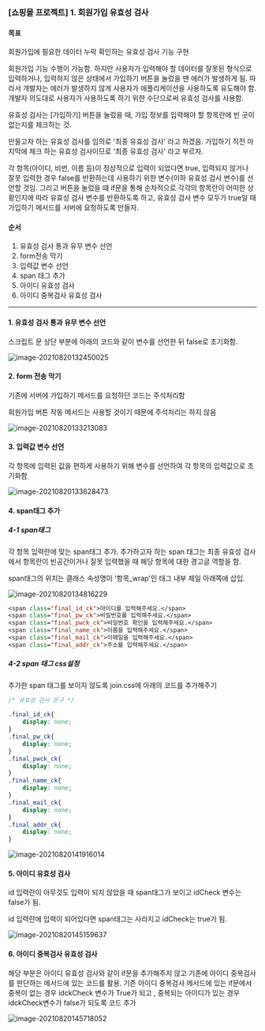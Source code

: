 ### [쇼핑몰 프로젝트] 1. 회원가입 유효성 검사

#### 목표

회원가입에 필요한 데이터 누락 확인하는 유효성 검사 기능 구현

회원가입 기능 수행이 가능함. 하지만 사용자가 입력해야 할 데이터를 잘못된 형식으로 입력하거나, 입력하지 않은 상태에서 가입하기 버튼을 눌렀을 땐 에러가 발생하게 됨. 따라서 개발자는 에러가 발생하지 않게 사용자가 애플리케이션을 사용하도록 유도해야 함. 개발자 의도대로 사용자가 사용하도록 하기 위한 수단으로써 유효성 검사를 사용함. 

유효성 검사는 [가입하기] 버튼을 눌렀을 때, 가입 정보를 입력해야 할 항목란에 빈 곳이 없는지를 체크하는 것.

만들고자 하는 유효성 검사를 임의로 '최종 유효성 검사' 라고 하겠음. 가입하기 직전 마지막에 체크 하는 유효성 검사이므로 '최종 유효성 검사' 라고 부르자.

각 항목(아이디, 비번, 이름 등)이 정상적으로 입력이 되었다면 true, 입력되지 않거나 잘못 입력한 경우 false를 반환하는데 사용하기 위한 변수(이하 유효성 검사 변수)를 선언할 것임. 그리고 버튼을 눌렀을 떄 if문을 통해 순차적으로 각각의 항목란이 어떠한 상황인지에 따라 유효성 검사 변수를 반환하도록 하고, 유효성 검사 변수 모두가 true일 때 가입하기 메서드를 서버에 요청하도록 만들자. 

#### 순서

1. 유효성 검사 통과 유무 변수 선언
2. form전송 막기
3. 입력값 변수 선언
4. span 태그 추가
5. 아이디 유효성 검사 
6. 아이디 중복검사 유효성 검사 

---

#### 1. 유효성 검사 통과 유무 변수 선언

스크립트 문 상단 부분에 아래의 코드와 같이 변수를 선언한 뒤 false로 초기화함. 

![image-20210820132450025](C:\Users\user\AppData\Roaming\Typora\typora-user-images\image-20210820132450025.png)



#### 2. form 전송 막기

기존에 서버에 가입하기 메서드를 요청하던 코드는 주석처리함

 회원가입 버튼 작동 메서드는 사용할 것이기 때문에 주석처리는 하지 않음

![image-20210820133213083](C:\Users\user\AppData\Roaming\Typora\typora-user-images\image-20210820133213083.png)



#### 3. 입력값 변수 선언 

각 항목에 입력된 값을 편하게 사용하기 위해 변수를 선언하여 각 항목의 입력값으로 초기화함

![image-20210820133628473](C:\Users\user\AppData\Roaming\Typora\typora-user-images\image-20210820133628473.png)



#### 4. span태그 추가

##### 4-1 span태그

각 항목 입력란에 맞는 span태그 추가. 추가하고자 하는 span 태그는 최종 유효성 검사에서 항목란이 빈공간이거나 잘못 입력했을 때 해당 항목에 대한 경고글 역할을 함.

span태그의 위치는 클래스 속성명이 '항목_wrap'인 태그 내부 제일 아래쪽에 삽입.

![image-20210820134816229](C:\Users\user\AppData\Roaming\Typora\typora-user-images\image-20210820134816229.png)

```jsp
<span class="final_id_ck">아이디를 입력해주세요.</span>
<span class="final_pw_ck">비밀번호를 입력해주세요.</span>
<span class="final_pwck_ck">비밀번호 확인을 입력해주세요.</span>
<span class="final_name_ck">이름을 입력해주세요.</span>
<span class="final_mail_ck">이메일을 입력해주세요.</span>
<span class="final_addr_ck">주소를 입력해주세요.</span>
```



##### 4-2 span 태그 css설정

추가한 span 태그를 보이지 않도록 join.css에 아래의 코드를 추가해주기 

```css
/* 유효성 검사 문구 */
 
.final_id_ck{
    display: none;
}
.final_pw_ck{
    display: none;
}
.final_pwck_ck{
    display: none;
}
.final_name_ck{
    display: none;
}
.final_mail_ck{
    display: none;
}
.final_addr_ck{
    display: none;
}
```

![image-20210820141916014](C:\Users\user\AppData\Roaming\Typora\typora-user-images\image-20210820141916014.png)



#### 5. 아이디 유효성 검사 

id 입력란이 아무것도 입력이 되지 않았을 때 span태그가 보이고 idCheck 변수는 false가 됨. 

id 입력란에 입력이 되어있다면 span태그는 사라지고 idCheck는 true가 됨.

![image-20210820145159637](C:\Users\user\AppData\Roaming\Typora\typora-user-images\image-20210820145159637.png)



#### 6. 아이디 중복검사 유효성 검사

해당 부분은 아이디 유효성 검사와 같이 if문을 추가해주지 않고 기존에 아이디 중복검사를 판단하는 메서드에 있는 코드를 활용. 기존 아이디 중복검사 메서드에 있는 if문에서 중복이 없는 경우 idckCheck 변수가 True가 되고 , 중복되는 아이디가 있는 경우 idckCheck변수가 false가 되도록 코드 추가

![image-20210820145718052](C:\Users\user\AppData\Roaming\Typora\typora-user-images\image-20210820145718052.png)

